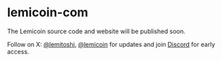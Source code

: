 # lemicoin-com
The Lemicoin source code and website will be published soon.

Follow on X: [@lemitoshi](https://x.com/lemitoshi), [@lemicoin](https://x.com/lemicoin) for updates and join [Discord](https://discord.lemicoin.com) for early access.